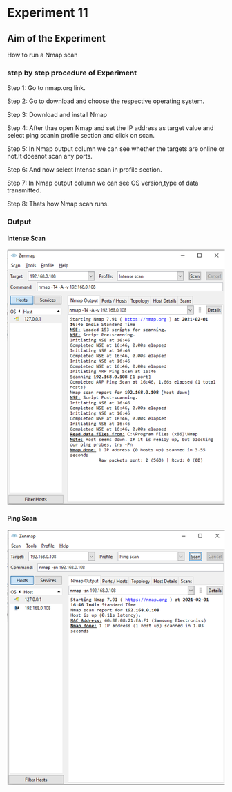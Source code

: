 
# Experiment 11

## Aim of the Experiment
How to run a Nmap scan

### step by step procedure of Experiment
Step 1: Go to nmap.org link.

Step 2: Go to download and choose the respective operating system.

Step 3: Download and install Nmap

Step 4: After thae open Nmap and set the IP address as target value and select ping scanin profile section and click on scan.

Step 5: In Nmap output column we can see whether the targets are online or not.It doesnot scan any ports.

Step 6: And now select Intense scan in profile section.

Step 7: In Nmap output column we can see OS version,type of data transmitted.

Step 8: Thats how Nmap scan runs.

### Output
#### Intense Scan
![output](IntenseScan_output.png)

#### Ping Scan
![output](PingScan_output.png)
